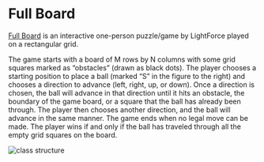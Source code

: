 # Full Board

[Full Board](http://www.addictinggames.com/puzzle-games/fullboard.jsp) is an interactive one-person puzzle/game by LightForce played on a rectangular grid.

The game starts with a board of M rows by N columns with some grid squares marked as “obstacles” (drawn as black dots).  The player chooses a starting position to place a ball (marked “S” in the figure to the right) and chooses a direction to advance (left, right, up, or down).  Once a direction is chosen, the ball will advance in that direction until it hits an obstacle, the boundary of the game board, or a square that the ball has already been through.  The player then chooses another direction, and the ball will advance in the same manner. The game ends when no legal move can be made.  The player wins if and only if the ball has traveled through all the empty grid squares on the board.

![class structure](LinkedListDesign.png)
